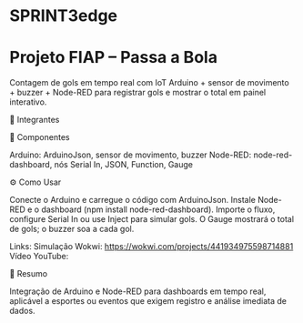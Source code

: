 # SPRINT3edge

# Projeto  FIAP – Passa a Bola

Contagem de gols em tempo real com IoT
Arduino + sensor de movimento + buzzer + Node-RED para registrar gols e mostrar o total em painel interativo.

👥 Integrantes



🧩 Componentes

Arduino: ArduinoJson, sensor de movimento, buzzer
Node-RED: node-red-dashboard, nós Serial In, JSON, Function, Gauge

⚙️ Como Usar

Conecte o Arduino e carregue o código com ArduinoJson.
Instale Node-RED e o dashboard (npm install node-red-dashboard).
Importe o fluxo, configure Serial In ou use Inject para simular gols.
O Gauge mostrará o total de gols; o buzzer soa a cada gol.


Links:
Simulação Wokwi: https://wokwi.com/projects/441934975598714881
Vídeo YouTube: 

📌 Resumo

Integração de Arduino e Node-RED para dashboards em tempo real, aplicável a esportes ou eventos que exigem registro e análise imediata de dados.
